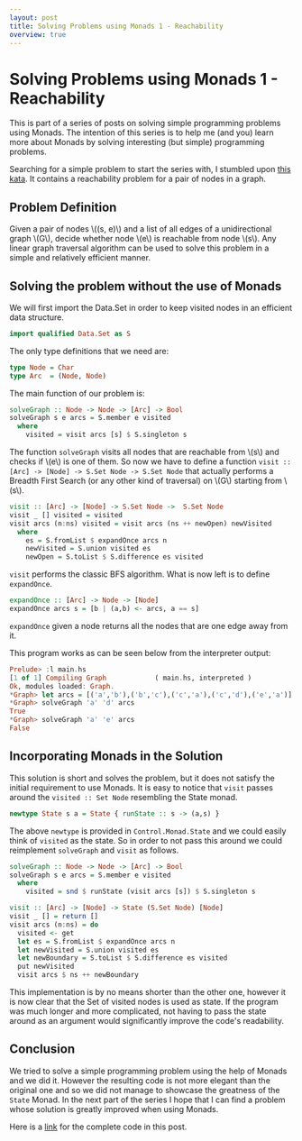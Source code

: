 ```yaml
---
layout: post
title: Solving Problems using Monads 1 - Reachability
overview: true
---
```


# Solving Problems using Monads 1 - Reachability

This is part of a series of posts on solving simple programming problems using Monads. The intention of this series is to help me (and you) learn more about Monads by solving interesting (but simple) programming problems.

Searching for a simple problem to start the series with, I stumbled upon [this kata](https://www.codewars.com/kata/53223653a191940f2b000877). It contains a reachability problem for a pair of nodes in a graph. 

## Problem Definition

Given a pair of nodes \\((s, e)\\) and a list of all edges of a unidirectional graph \\(G\\), decide whether node \\(e\\) is reachable from node \\(s\\). Any linear graph traversal algorithm can be used to solve this problem in a simple and relatively efficient manner.

## Solving the problem without the use of Monads

We will first import the Data.Set in order to keep visited nodes in an efficient data structure.

```haskell
import qualified Data.Set as S
```

The only type definitions that we need are:

```haskell
type Node = Char
type Arc  = (Node, Node)
```

The main function of our problem is:

```haskell
solveGraph :: Node -> Node -> [Arc] -> Bool
solveGraph s e arcs = S.member e visited
  where
    visited = visit arcs [s] $ S.singleton s
```

The function `solveGraph` visits all nodes that are reachable from \\(s\\) and checks if \\(e\\) is one of them. So now we have to define a function `visit :: [Arc] -> [Node] -> S.Set Node -> S.Set Node` that actually performs a Breadth First Search (or any other kind of traversal) on \\(G\\) starting from \\(s\\).

```haskell
visit :: [Arc] -> [Node] -> S.Set Node ->  S.Set Node
visit _ [] visited = visited
visit arcs (n:ns) visited = visit arcs (ns ++ newOpen) newVisited 
  where
    es = S.fromList $ expandOnce arcs n
    newVisited = S.union visited es
    newOpen = S.toList $ S.difference es visited
```

`visit` performs the classic BFS algorithm. What is now left is to define `expandOnce`.

```haskell
expandOnce :: [Arc] -> Node -> [Node]
expandOnce arcs s = [b | (a,b) <- arcs, a == s]
```

`expandOnce` given a node returns all the nodes that are one edge away from it. 

This program works as can be seen below from the interpreter output:

```haskell
Prelude> :l main.hs
[1 of 1] Compiling Graph            ( main.hs, interpreted )
Ok, modules loaded: Graph.
*Graph> let arcs = [('a','b'),('b','c'),('c','a'),('c','d'),('e','a')]
*Graph> solveGraph 'a' 'd' arcs
True
*Graph> solveGraph 'a' 'e' arcs
False
```

## Incorporating Monads in the Solution

This solution is short and solves the problem, but it does not satisfy the initial requirement to use Monads. It is easy to notice that `visit` passes around the `visited :: Set Node` resembling the State monad.

```haskell
newtype State s a = State { runState :: s -> (a,s) }
```

The above `newtype` is provided in `Control.Monad.State` and we could easily think of `visited` as the state. So in order to not pass this around we could reimplement `solveGraph` and `visit` as follows.

```haskell
solveGraph :: Node -> Node -> [Arc] -> Bool
solveGraph s e arcs = S.member e visited
  where
    visited = snd $ runState (visit arcs [s]) $ S.singleton s

visit :: [Arc] -> [Node] -> State (S.Set Node) [Node]
visit _ [] = return []
visit arcs (n:ns) = do
  visited <- get
  let es = S.fromList $ expandOnce arcs n
  let newVisited = S.union visited es
  let newBoundary = S.toList $ S.difference es visited
  put newVisited
  visit arcs $ ns ++ newBoundary
```

This implementation is by no means shorter than the other one, however it is now clear that the Set of visited nodes is used as state. If the program was much longer and more complicated, not having to pass the state around as an argument would significantly improve the code's readability.

## Conclusion

We tried to solve a simple programming problem using the help of Monads and we did it. However the resulting code is not more elegant than the original one and so we did not manage to showcase the greatness of the `State` Monad. In the next part of the series I hope that I can find a problem whose solution is greatly improved when using Monads.

Here is a [link](https://github.com/angelhof/codewars-solutions/blob/master/graphExistsPath/main.hs) for the complete code in this post.
